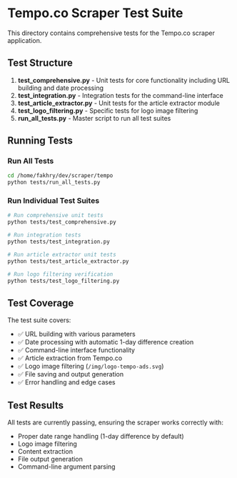 # Tempo.co Scraper Test Suite

This directory contains comprehensive tests for the Tempo.co scraper application.

## Test Structure

1. **test_comprehensive.py** - Unit tests for core functionality including URL building and date processing
2. **test_integration.py** - Integration tests for the command-line interface
3. **test_article_extractor.py** - Unit tests for the article extractor module
4. **test_logo_filtering.py** - Specific tests for logo image filtering
5. **run_all_tests.py** - Master script to run all test suites

## Running Tests

### Run All Tests
```bash
cd /home/fakhry/dev/scraper/tempo
python tests/run_all_tests.py
```

### Run Individual Test Suites
```bash
# Run comprehensive unit tests
python tests/test_comprehensive.py

# Run integration tests
python tests/test_integration.py

# Run article extractor unit tests
python tests/test_article_extractor.py

# Run logo filtering verification
python tests/test_logo_filtering.py
```

## Test Coverage

The test suite covers:

- ✅ URL building with various parameters
- ✅ Date processing with automatic 1-day difference creation
- ✅ Command-line interface functionality
- ✅ Article extraction from Tempo.co
- ✅ Logo image filtering (`/img/logo-tempo-ads.svg`)
- ✅ File saving and output generation
- ✅ Error handling and edge cases

## Test Results

All tests are currently passing, ensuring the scraper works correctly with:
- Proper date range handling (1-day difference by default)
- Logo image filtering
- Content extraction
- File output generation
- Command-line argument parsing